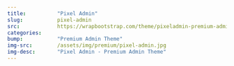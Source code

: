 ```yaml
---
title:			"Pixel Admin"
slug:			pixel-admin
src:			https://wrapbootstrap.com/theme/pixeladmin-premium-admin-theme-WB07403R9?ref=StartBootstrap
categories:		
bump:			"Premium Admin Theme"
img-src:		/assets/img/premium/pixel-admin.jpg
img-desc:		"Pixel Admin - Premium Admin Theme"
---
```

